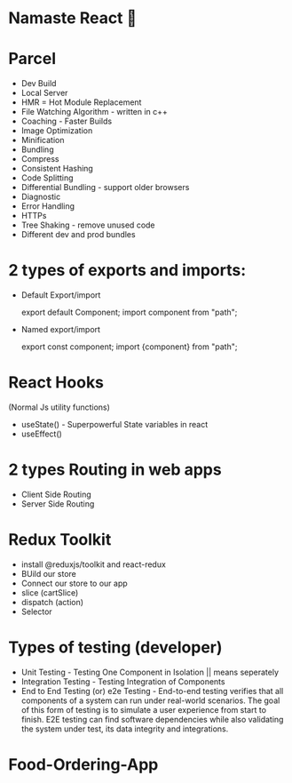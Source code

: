 # Namaste React 🚀


# Parcel
- Dev Build
- Local Server
- HMR = Hot Module Replacement
- File Watching Algorithm - written in c++
- Coaching - Faster Builds
- Image Optimization
- Minification
- Bundling
- Compress
- Consistent Hashing
- Code Splitting
- Differential Bundling - support older browsers
- Diagnostic
- Error Handling
- HTTPs
- Tree Shaking - remove unused code
- Different dev and prod bundles





# 2 types of exports and imports:

- Default Export/import

    export default Component;
    import component from "path";

- Named export/import
 
    export const component;
    import {component} from "path";



# React Hooks
(Normal Js utility functions)
- useState() - Superpowerful State variables in react
- useEffect()


# 2 types Routing in web apps
- Client Side Routing
- Server Side Routing


# Redux Toolkit
- install @reduxjs/toolkit and react-redux
- BUild our store
- Connect our store to our app
- slice (cartSlice)
- dispatch (action)
- Selector


# Types of testing (developer)
- Unit Testing - Testing One Component in Isolation || means seperately
- Integration Testing - Testing Integration of Components
- End to End Testing (or) e2e Testing - End-to-end testing verifies that all components of a system can run under real-world scenarios. The goal of this form of testing is to simulate a user experience from start to finish. E2E testing can find software dependencies while also validating the system under test, its data integrity and integrations.
# Food-Ordering-App
